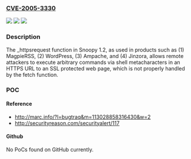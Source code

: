 ### [CVE-2005-3330](https://cve.mitre.org/cgi-bin/cvename.cgi?name=CVE-2005-3330)
![](https://img.shields.io/static/v1?label=Product&message=n%2Fa&color=blue)
![](https://img.shields.io/static/v1?label=Version&message=n%2Fa&color=blue)
![](https://img.shields.io/static/v1?label=Vulnerability&message=n%2Fa&color=brighgreen)

### Description

The _httpsrequest function in Snoopy 1.2, as used in products such as (1) MagpieRSS, (2) WordPress, (3) Ampache, and (4) Jinzora, allows remote attackers to execute arbitrary commands via shell metacharacters in an HTTPS URL to an SSL protected web page, which is not properly handled by the fetch function.

### POC

#### Reference
- http://marc.info/?l=bugtraq&m=113028858316430&w=2
- http://securityreason.com/securityalert/117

#### Github
No PoCs found on GitHub currently.

